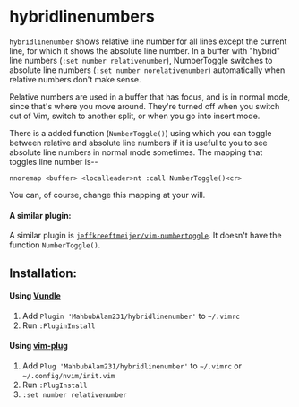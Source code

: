 # hybridlinenumbers

`hybridlinenumber` shows relative line number for all lines except the current line, for which it shows the absolute line number.
In a buffer with "hybrid" line numbers (`:set number relativenumber`), NumberToggle switches to absolute line numbers (`:set number norelativenumber`) automatically when relative numbers don't make sense.

Relative numbers are used in a buffer that has focus, and is in normal mode, since that's where you move around. They're turned off when you switch out of Vim, switch to another split, or when you go into insert mode.

There is a added function (`NumberToggle()`) using which you can toggle between relative and absolute line numbers if it is useful to you to see absolute line numbers in normal mode sometimes.
The mapping that toggles line number is--

    nnoremap <buffer> <localleader>nt :call NumberToggle()<cr>

You can, of course, change this mapping at your will.

#### A similar plugin:
A similar plugin is [`jeffkreeftmeijer/vim-numbertoggle`](https://github.com/jeffkreeftmeijer/vim-numbertoggle).  It doesn't have the function `NumberToggle()`.

## Installation:

#### Using [Vundle](https://github.com/VundleVim/Vundle.vim)

1. Add `Plugin 'MahbubAlam231/hybridlinenumber'` to `~/.vimrc`
2. Run `:PluginInstall`

#### Using [vim-plug](https://github.com/junegunn/vim-plug)

1. Add `Plug 'MahbubAlam231/hybridlinenumber'` to `~/.vimrc` or 
  `~/.config/nvim/init.vim`
2. Run `:PlugInstall`
3. `:set number relativenumber`
